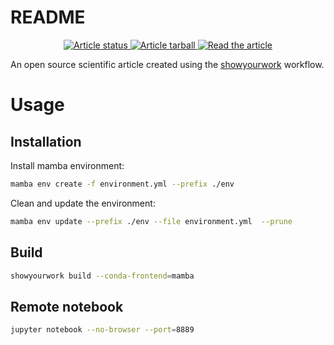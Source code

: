 # README 

<p align="center">
<a href="https://github.com/krosenfeld-IDM/syw-template/actions/workflows/build.yml">
<img src="https://github.com/krosenfeld-IDM/syw-template/actions/workflows/build.yml/badge.svg?branch=main" alt="Article status"/>
</a>
<a href="https://github.com/krosenfeld-IDM/syw-template/raw/main-pdf/arxiv.tar.gz">
<img src="https://img.shields.io/badge/article-tarball-blue.svg?style=flat" alt="Article tarball"/>
</a>
<a href="https://github.com/krosenfeld-IDM/syw-template/raw/main-pdf/ms.pdf">
<img src="https://img.shields.io/badge/article-pdf-blue.svg?style=flat" alt="Read the article"/>
</a>
</p>

An open source scientific article created using the [showyourwork](https://github.com/showyourwork/showyourwork) workflow.

# Usage

## Installation

Install mamba environment:
```bash
mamba env create -f environment.yml --prefix ./env
```
Clean and update the environment:
```bash
mamba env update --prefix ./env --file environment.yml  --prune
```

## Build

```bash
showyourwork build --conda-frontend=mamba
```

## Remote notebook

```bash
jupyter notebook --no-browser --port=8889
```